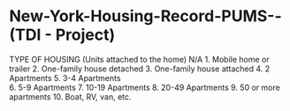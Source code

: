 # New-York-Housing-Record-PUMS--(TDI - Project)

TYPE OF HOUSING (Units attached to the home)
            N/A 
            1. Mobile home or trailer
            2. One-family house detached
            3. One-family house attached
            4. 2 Apartments
            5. 3-4 Apartments  
            6. 5-9 Apartments
            7. 10-19 Apartments
            8. 20-49 Apartments
            9. 50 or more apartments
           10. Boat, RV, van, etc.
